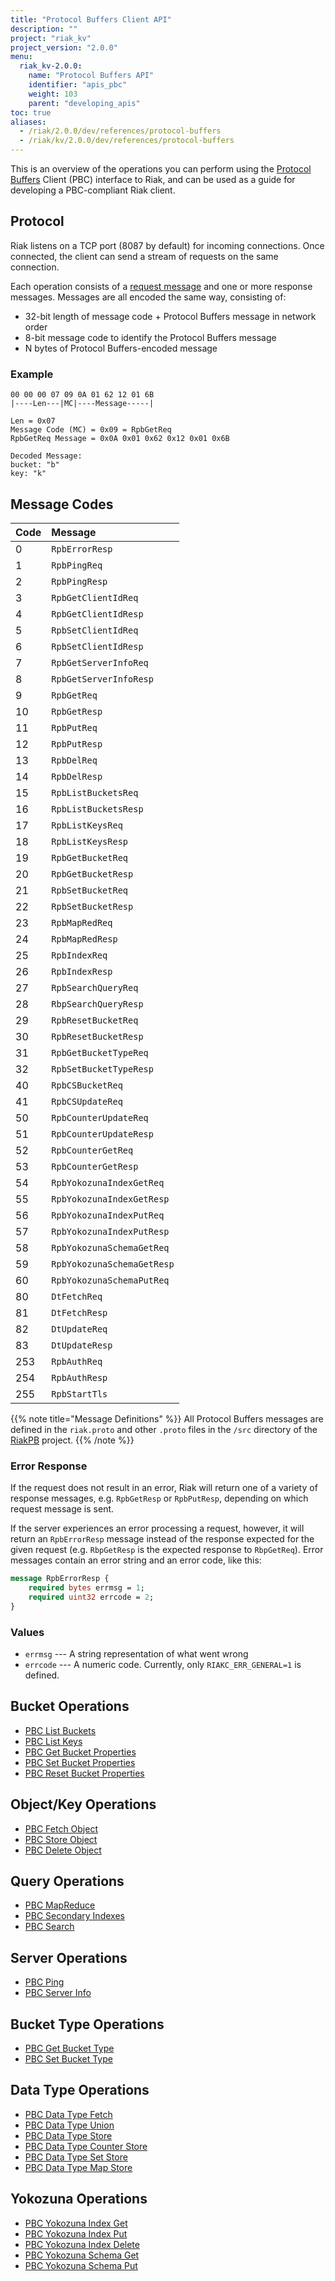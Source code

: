 ```yaml
---
title: "Protocol Buffers Client API"
description: ""
project: "riak_kv"
project_version: "2.0.0"
menu:
  riak_kv-2.0.0:
    name: "Protocol Buffers API"
    identifier: "apis_pbc"
    weight: 103
    parent: "developing_apis"
toc: true
aliases:
  - /riak/2.0.0/dev/references/protocol-buffers
  - /riak/kv/2.0.0/dev/references/protocol-buffers
---
```


This is an overview of the operations you can perform using the
[Protocol Buffers](https://code.google.com/p/protobuf/) Client (PBC)
interface to Riak, and can be used as a guide for developing a
PBC-compliant Riak client.

## Protocol

Riak listens on a TCP port (8087 by default) for incoming connections.
Once connected, the client can send a stream of requests on the same
connection.

Each operation consists of a [request message](https://developers.google.com/protocol-buffers/docs/encoding) and one or more response messages. Messages are all encoded the same way, consisting of:

* 32-bit length of message code + Protocol Buffers message in network
  order
* 8-bit message code to identify the Protocol Buffers message
* N bytes of Protocol Buffers-encoded message

### Example

```
00 00 00 07 09 0A 01 62 12 01 6B
|----Len---|MC|----Message-----|

Len = 0x07
Message Code (MC) = 0x09 = RpbGetReq
RpbGetReq Message = 0x0A 0x01 0x62 0x12 0x01 0x6B

Decoded Message:
bucket: "b"
key: "k"
```

## Message Codes

Code | Message |
:----|:--------|
0 | `RpbErrorResp` |
1 | `RpbPingReq` |
2 | `RpbPingResp` |
3 | `RpbGetClientIdReq` |
4 | `RpbGetClientIdResp` |
5 | `RpbSetClientIdReq` |
6 | `RpbSetClientIdResp` |
7 | `RpbGetServerInfoReq` |
8 | `RpbGetServerInfoResp` |
9 | `RpbGetReq` |
10 | `RpbGetResp` |
11 | `RpbPutReq` |
12 | `RpbPutResp` |
13 | `RpbDelReq` |
14 | `RpbDelResp` |
15 | `RpbListBucketsReq` |
16 | `RpbListBucketsResp` |
17 | `RpbListKeysReq` |
18 | `RpbListKeysResp` |
19 | `RpbGetBucketReq` |
20 | `RpbGetBucketResp` |
21 | `RpbSetBucketReq` |
22 | `RpbSetBucketResp` |
23 | `RpbMapRedReq` |
24 | `RpbMapRedResp` |
25 | `RpbIndexReq` |
26 | `RpbIndexResp` |
27 | `RpbSearchQueryReq` |
28 | `RbpSearchQueryResp` |
29 | `RpbResetBucketReq` |
30 | `RpbResetBucketResp` |
31 | `RpbGetBucketTypeReq` |
32 | `RpbSetBucketTypeResp` |
40 | `RpbCSBucketReq` |
41 | `RpbCSUpdateReq` |
50 | `RpbCounterUpdateReq` |
51 | `RpbCounterUpdateResp` |
52 | `RpbCounterGetReq` |
53 | `RpbCounterGetResp` |
54 | `RpbYokozunaIndexGetReq` |
55 | `RpbYokozunaIndexGetResp` |
56 | `RpbYokozunaIndexPutReq` |
57 | `RpbYokozunaIndexPutResp` |
58 | `RpbYokozunaSchemaGetReq` |
59 | `RpbYokozunaSchemaGetResp` |
60 | `RpbYokozunaSchemaPutReq` |
80 | `DtFetchReq` |
81 | `DtFetchResp` |
82 | `DtUpdateReq` |
83 | `DtUpdateResp` |
253 | `RpbAuthReq` |
254 | `RpbAuthResp` |
255 | `RpbStartTls` |

{{% note title="Message Definitions" %}}
All Protocol Buffers messages are defined in the `riak.proto` and other
`.proto` files in the `/src` directory of the
<a href="https://github.com/basho/riak_pb">RiakPB</a> project.
{{% /note %}}

### Error Response

If the request does not result in an error, Riak will return one of a
variety of response messages, e.g. `RpbGetResp` or `RpbPutResp`,
depending on which request message is sent.

If the server experiences an error processing a request, however, it
will return an `RpbErrorResp` message instead of the response expected
for the given request (e.g. `RbpGetResp` is the expected response to
`RbpGetReq`). Error messages contain an error string and an error code,
like this:

```protobuf
message RpbErrorResp {
    required bytes errmsg = 1;
    required uint32 errcode = 2;
}
```

### Values

* `errmsg` --- A string representation of what went wrong
* `errcode` --- A numeric code. Currently, only `RIAKC_ERR_GENERAL=1`
  is defined.

## Bucket Operations

* [PBC List Buckets](/riak/kv/2.0.0/developing/api/protocol-buffers/list-buckets)
* [PBC List Keys](/riak/kv/2.0.0/developing/api/protocol-buffers/list-keys)
* [PBC Get Bucket Properties](/riak/kv/2.0.0/developing/api/protocol-buffers/get-bucket-props)
* [PBC Set Bucket Properties](/riak/kv/2.0.0/developing/api/protocol-buffers/set-bucket-props)
* [PBC Reset Bucket Properties](/riak/kv/2.0.0/developing/api/protocol-buffers/reset-bucket-props)

## Object/Key Operations

* [PBC Fetch Object](/riak/kv/2.0.0/developing/api/protocol-buffers/fetch-object)
* [PBC Store Object](/riak/kv/2.0.0/developing/api/protocol-buffers/store-object)
* [PBC Delete Object](/riak/kv/2.0.0/developing/api/protocol-buffers/delete-object)

## Query Operations

* [PBC MapReduce](/riak/kv/2.0.0/developing/api/protocol-buffers/mapreduce)
* [PBC Secondary Indexes](/riak/kv/2.0.0/developing/api/protocol-buffers/secondary-indexes)
* [PBC Search](/riak/kv/2.0.0/developing/api/protocol-buffers/search)

## Server Operations

* [PBC Ping](/riak/kv/2.0.0/developing/api/protocol-buffers/ping)
* [PBC Server Info](/riak/kv/2.0.0/developing/api/protocol-buffers/server-info)

## Bucket Type Operations

* [PBC Get Bucket Type](/riak/kv/2.0.0/developing/api/protocol-buffers/get-bucket-type)
* [PBC Set Bucket Type](/riak/kv/2.0.0/developing/api/protocol-buffers/set-bucket-type)

## Data Type Operations

* [PBC Data Type Fetch](/riak/kv/2.0.0/developing/api/protocol-buffers/dt-fetch)
* [PBC Data Type Union](/riak/kv/2.0.0/developing/api/protocol-buffers/dt-union)
* [PBC Data Type Store](/riak/kv/2.0.0/developing/api/protocol-buffers/dt-store)
* [PBC Data Type Counter Store](/riak/kv/2.0.0/developing/api/protocol-buffers/dt-counter-store)
* [PBC Data Type Set Store](/riak/kv/2.0.0/developing/api/protocol-buffers/dt-set-store)
* [PBC Data Type Map Store](/riak/kv/2.0.0/developing/api/protocol-buffers/dt-map-store)

## Yokozuna Operations

* [PBC Yokozuna Index Get](/riak/kv/2.0.0/developing/api/protocol-buffers/yz-index-get)
* [PBC Yokozuna Index Put](/riak/kv/2.0.0/developing/api/protocol-buffers/yz-index-put)
* [PBC Yokozuna Index Delete](/riak/kv/2.0.0/developing/api/protocol-buffers/yz-index-delete)
* [PBC Yokozuna Schema Get](/riak/kv/2.0.0/developing/api/protocol-buffers/yz-schema-get)
* [PBC Yokozuna Schema Put](/riak/kv/2.0.0/developing/api/protocol-buffers/yz-schema-put)
